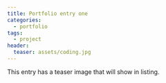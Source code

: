 ```yaml
---
title: Portfolio entry one
categories:
  - portfolio
tags:
  - project
header:
  teaser: assets/coding.jpg
---
```


This entry has a teaser image that will show in listing.